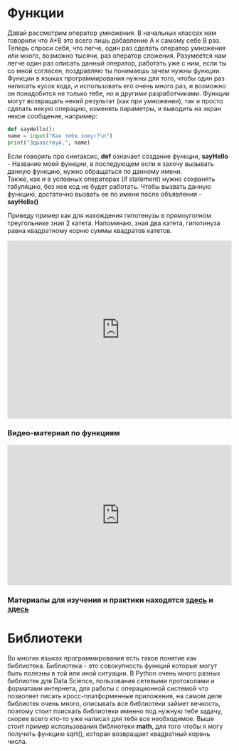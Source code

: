 # Функции  
Давай рассмотрим оператор умножения. В начальных классах нам говорили что A\*B это всего лишь добавление A к самому себе B раз. Теперь спроси себя, что легче, один раз сделать оператор умножения или много, возможно тысячи, раз оператор сложения. Разумеется нам легче один раз описать данный оператор, работать уже с ним, если ты со мной согласен, поздравляю ты понимаешь зачем нужны функции. Функции в языках программирования нужны для того, чтобы один раз написать кусок кода, и использовать его очень много раз, и возможно он понадобится не только тебе, но и другими разработчиками. Функции могут возвращать некий результат (как при умножении), так и просто сделать некую операцию, изменять параметры, и выводить на экран некое сообщение, например:   

```python
def sayHello():  
name = input("Как тебя зовут?\n")    
print("Здравствуй,", name)  
```
Если говорить про синтаксис, **def** означает создание функции, **sayHello** - Название моей функции, в последующем если я захочу вызывать данную функцию, нужно обращаться по данному имени.   
Также, как и в условных операторах (if statement) нужно сохранять табуляцию, без нее код не будет работать.
Чтобы вызвать данную функцию, достаточно вызвать ее по имени после объявления - **sayHello()**        

Приведу пример как для нахождения гипотенузы в прямоуголном треугольнике зная 2 катета. Напоминаю, зная два катета, гипотинуза равна квадратному корню суммы квадратов катетов.   

<iframe height="400px" width="100%" src="https://repl.it/@SakenMukanov/TubbyShabbyComputer?lite=true" scrolling="no" frameborder="no" allowtransparency="true" allowfullscreen="true" sandbox="allow-forms allow-pointer-lock allow-popups allow-same-origin allow-scripts allow-modals"></iframe>
  
### Видео-материал по функциям
<iframe width="100%" height="315" src="https://www.youtube.com/embed/DJAlfolEv9A" frameborder="0" allow="accelerometer; autoplay; encrypted-media; gyroscope; picture-in-picture" allowfullscreen></iframe>   
   


### Материалы для изучения и практики находятся <a href="https://python-scripts.com/functions-python" target="_blank">здесь</a> и <a href="https://wombat.org.ua/AByteOfPython/functions.html" target="_blank">здесь</a>   


# Библиотеки  
Во многих языках программирования есть такое понятие как библиотека. Библиотека - это совокупность функций которые могут быть полезны в той или иной ситуации. В Python очень много разных библиотек для Data Science, пользования сетевыми протоколами и форматами интернета, для работы с операционной системой что позволяет писать кросс-платформенные приложения, на самом деле библиотек очень много, описывать все библиотеки займет вечность, поэтому стоит поискать библиотеки именно под нужную тебе задачу, скорее всего кто-то уже написал для тебя все необходимое. Выше стоит пример использования библиотеки **math**, для того чтобы я могу получить функцию sqrt(), которая возвращает квадратный корень числа.


